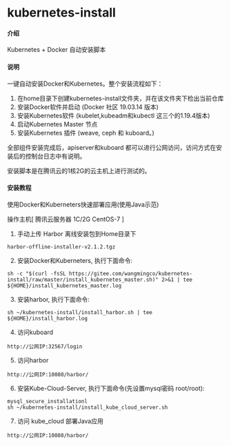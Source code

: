 # kubernetes-install

#### 介绍
Kubernetes  + Docker 自动安装脚本

#### 说明
一键自动安装Docker和Kubernetes。整个安装流程如下：
1. 在home目录下创建kubernetes-install文件夹，并在该文件夹下检出当前仓库
2. 安装Docker软件并启动 (Docker 社区 19.03.14 版本)
3. 安装Kubernetes软件 (kubelet,kubeadm和kubectl 这三个的1.19.4版本)
4. 启动Kubernetes Master 节点
5. 安装Kubernetes 插件 (weave, ceph 和 kuboard。)

全部组件安装完成后，apiserver和kuboard 都可以进行公网访问，访问方式在安装后的控制台日志中有说明。

安装脚本是在腾讯云的1核2G的云主机上进行测试的。

#### 安装教程


使用Docker和Kuberneters快速部署应用(使用Java示范)

操作主机[ 腾讯云服务器 1C/2G CentOS-7 ]

1. 手动上传 Harbor 离线安装包到Home目录下
```
harbor-offline-installer-v2.1.2.tgz
```
2. 安装Docker和Kuberneters, 执行下面命令:
```
sh -c "$(curl -fsSL https://gitee.com/wangmingco/kubernetes-install/raw/master/install_kubernetes_master.sh)" 2>&1 | tee  ${HOME}/install_kubernetes_master.log
```
3. 安装harbor, 执行下面命令:
```
sh ~/kubernetes-install/install_harbor.sh | tee  ${HOME}/install_harbor.log
```
4. 访问kuboard
```
http://公网IP:32567/login
```
5. 访问harbor
```
http://公网IP:10080/harbor/
```
6. 安装Kube-Cloud-Server, 执行下面命令(先设置mysql密码 root/root):
```
mysql_secure_installationl
sh ~/kubernetes-install/install_kube_cloud_server.sh
```
7. 访问 kube_cloud 部署Java应用
```
http://公网IP:10080/harbor/
```
